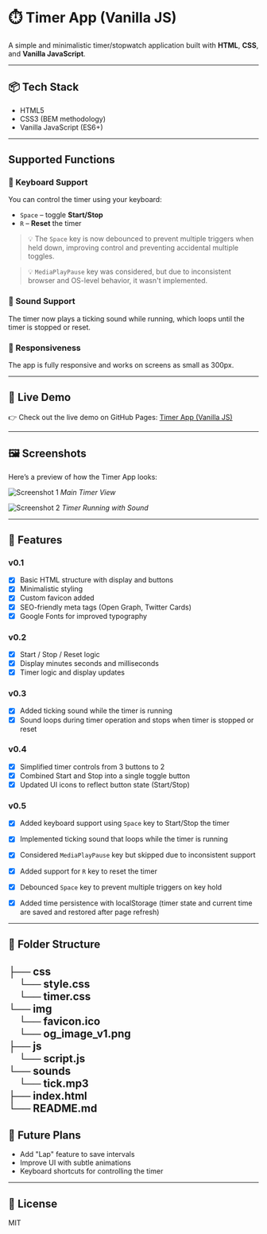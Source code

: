 # ⏱️ Timer App (Vanilla JS)

A simple and minimalistic timer/stopwatch application built with **HTML**, **CSS**, and **Vanilla JavaScript**.

---

## 📦 Tech Stack

- HTML5
- CSS3 (BEM methodology)
- Vanilla JavaScript (ES6+)

---

## Supported Functions

### 🎹 Keyboard Support

You can control the timer using your keyboard:

- `Space` – toggle **Start/Stop**
- `R` – **Reset** the timer

> 💡 The `Space` key is now debounced to prevent multiple triggers when held down, improving control and preventing accidental multiple toggles.

> 💡 `MediaPlayPause` key was considered, but due to inconsistent browser and OS-level behavior, it wasn't implemented.

### 📢 Sound Support

The timer now plays a ticking sound while running, which loops until the timer is stopped or reset.

### 📱 Responsiveness

 The app is fully responsive and works on screens as small as 300px.

---

## 🚀 Live Demo

👉 Check out the live demo on GitHub Pages: [Timer App (Vanilla JS)](https://dor-ka.github.io/frontend-vanilla-js-timer-app/)


---

## 🖼️ Screenshots

Here’s a preview of how the Timer App looks:

![Screenshot 1](path_to_screenshot_1.png)
*Main Timer View*

![Screenshot 2](path_to_screenshot_2.png)
*Timer Running with Sound*

---

## 🔧 Features

### v0.1

- [x] Basic HTML structure with display and buttons
- [x] Minimalistic styling
- [x] Custom favicon added
- [x] SEO-friendly meta tags (Open Graph, Twitter Cards)
- [x] Google Fonts for improved typography

### v0.2

- [x] Start / Stop / Reset logic
- [x] Display minutes seconds and milliseconds
- [x] Timer logic and display updates

### v0.3

- [x] Added ticking sound while the timer is running
- [x] Sound loops during timer operation and stops when timer is stopped or reset

### v0.4

- [x] Simplified timer controls from 3 buttons to 2
- [x] Combined Start and Stop into a single toggle button
- [x] Updated UI icons to reflect button state (Start/Stop)

### v0.5

- [x] Added keyboard support using `Space` key to Start/Stop the timer
- [x] Implemented ticking sound that loops while the timer is running
- [x] Considered `MediaPlayPause` key but skipped due to inconsistent support
- [x] Added support for `R` key to reset the timer
- [x] Debounced `Space` key to prevent multiple triggers on key hold
- [x] Added time persistence with localStorage (timer state and current time are saved and restored after page refresh)


---

## 📁 Folder Structure

├── css   
&emsp;└── style.css   
&emsp;└── timer.css   
└── img         
&emsp;└── favicon.ico   
&emsp;└── og_image_v1.png  
├── js   
&emsp;└── script.js     
└── sounds         
&emsp;└── tick.mp3   
├── index.html    
└── README.md
---

## 📌 Future Plans

- Add "Lap" feature to save intervals
- Improve UI with subtle animations
- Keyboard shortcuts for controlling the timer

---

## 📄 License

MIT